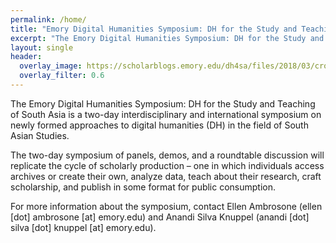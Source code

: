 ```yaml
---
permalink: /home/
title: "Emory Digital Humanities Symposium: DH for the Study and Teaching of South Asia"
excerpt: "The Emory Digital Humanities Symposium: DH for the Study and Teaching of South Asia is a two-day interdisciplinary and international symposium on newly formed approaches to digital humanities (DH) in the field of South Asian Studies."
layout: single
header:
  overlay_image: https://scholarblogs.emory.edu/dh4sa/files/2018/03/cropped-banner_web_header.png
  overlay_filter: 0.6
---
```


The Emory Digital Humanities Symposium: DH for the Study and Teaching of South Asia is a two-day interdisciplinary and international symposium on newly formed approaches to digital humanities (DH) in the field of South Asian Studies.

The two-day symposium of panels, demos, and a roundtable discussion will replicate the cycle of scholarly production – one in which individuals access archives or create their own, analyze data, teach about their research, craft scholarship, and publish in some format for public consumption.

For more information about the symposium, contact Ellen Ambrosone (ellen [dot] ambrosone [at] emory.edu) and Anandi Silva Knuppel (anandi [dot] silva [dot] knuppel [at] emory.edu).
